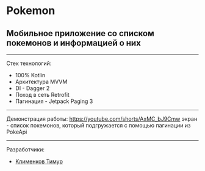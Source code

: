 # Pokemon
## Мобильное приложение со списком покемонов и информацией о них
____
Стек технологий:
- 100% Kotlin
- Архитектура MVVM
- DI - Dagger 2
- Поход в сеть Retrofit
- Пагинация - Jetpack Paging 3
____
Демонстрация работы: https://youtube.com/shorts/AxMC_bJ9Cmw
экран - список покемонов, который подгружается с помощью пагинации из PokeApi
____

Разработчики:

- [Клименков Тимур](https://github.com/Klimptoon)
